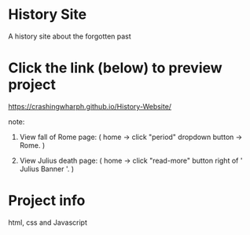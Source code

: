 # History Site 
A history site about the forgotten past

# Click the link (below) to preview project
https://crashingwharph.github.io/History-Website/

note:

1) View fall of Rome page: ( home -> click "period" dropdown button -> Rome. ) 
   
3) View Julius death page: ( home -> click "read-more" button right of ' Julius Banner '. )

# Project info
html, css and Javascript
